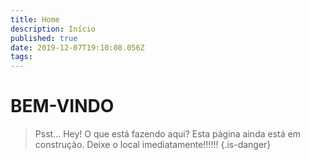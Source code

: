 ```yaml
---
title: Home
description: Início
published: true
date: 2019-12-07T19:10:08.056Z
tags: 
---
```


# BEM-VINDO

> Psst...
> Hey!
> O que está fazendo aqui?
> Esta página ainda está em construção. Deixe o local imediatamente!!!!!! 
{.is-danger}



